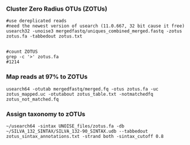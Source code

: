 ###  Cluster Zero Radius OTUs (ZOTUs)
```
#use dereplicated reads
#need the newest version of usearch (11.0.667, 32 bit cause it free)
usearch32 -unoise3 mergedfastq/uniques_combined_merged.fastq -zotus zotus.fa -tabbedout zotus.txt


#count ZOTUS
grep -c '>' zotus.fa
#1214

```

### Map reads at 97% to ZOTUs
```
usearch64 -otutab mergedfastq/merged.fq -otus zotus.fa -uc zotus_mapped.uc -otutabout zotus_table.txt -notmatchedfq zotus_not_matched.fq
```

### Assign taxonomy to zOTUs
```
~/usearch64 -sintax UNOISE_files/zotus.fa -db ~/SILVA_132_SINTAX/SILVA_132-90_SINTAX.udb --tabbedout zotus_sintax_annotations.txt -strand both -sintax_cutoff 0.8
```
